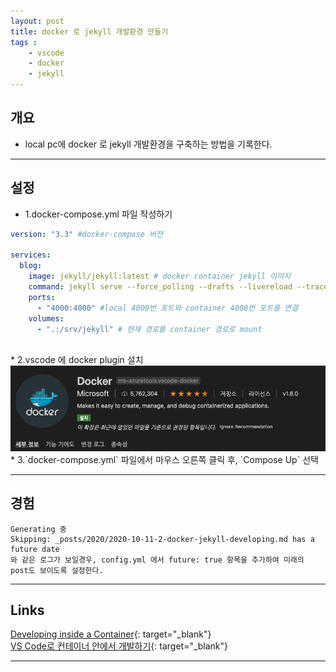 ```yaml
---
layout: post
title: docker 로 jekyll 개발환경 만들기
tags :
    - vscode
    - docker
    - jekyll
---
```


## 개요
* local pc에 docker 로 jekyll 개발환경을 구축하는 방법을 기록한다.

---


## 설정

* 1.docker-compose.yml 파일 작성하기

```yml
version: "3.3" #docker-compose 버전

services:
  blog:
    image: jekyll/jekyll:latest # docker container jekyll 이미지
    command: jekyll serve --force_polling --drafts --livereload --trace #container run 시 실행할 명령
    ports:
      - "4000:4000" #local 4000번 포트와 container 4000번 포트를 연결
    volumes:
      - ".:/srv/jekyll" # 현재 경로를 container 경로로 mount
```
<br>
* 2.vscode 에 docker plugin 설치
<img src="/images/posts/20.png">

<br>
* 3.`docker-compose.yml` 파일에서 마우스 오른쪽 클릭 후, `Compose Up` 선택

---

## 경험

```shell
Generating 중
Skipping: _posts/2020/2020-10-11-2-docker-jekyll-developing.md has a future date
와 같은 로그가 보일경우, config.yml 에서 future: true 항목을 추가하여 미래의 post도 보이도록 설정한다.
```

---

## Links
[Developing inside a Container](https://code.visualstudio.com/docs/remote/containers){: target="_blank"}<br> 
[VS Code로 컨테이너 안에서 개발하기](https://medium.com/@ssowonny/vs-code로-컨테이너-안에서-개발하기-d8ed0950d69a){: target="_blank"}<br> 
 
---












